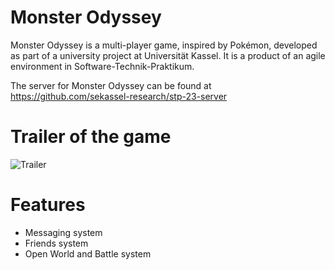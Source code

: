 # Monster Odyssey
Monster Odyssey is a multi-player game, inspired by Pokémon, developed as part of a university project at Universität Kassel.
It is a product of an agile environment in Software-Technik-Praktikum.

The server for Monster Odyssey can be found at https://github.com/sekassel-research/stp-23-server

# Trailer of the game
![Trailer](https://lh3.googleusercontent.com/drive-viewer/AITFw-yBlTnabUs1lOew1iLYRf15sAcv5ZgHMkc0tRUg20qUq2dQL8UBHPRGwMG0T-ujBH3jWWUVMzInIt9yUIrWRf0nkVbM=s1600)

# Features
* Messaging system
* Friends system
* Open World and Battle system
